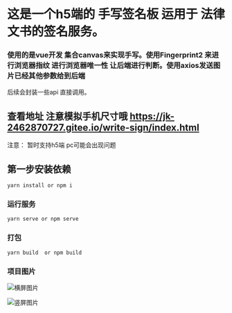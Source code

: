 # 这是一个h5端的 手写签名板 运用于 法律文书的签名服务。

### 使用的是vue开发  集合canvas来实现手写。使用Fingerprint2 来进行浏览器指纹 进行浏览器唯一性 让后端进行判断。使用axios发送图片已经其他参数给到后端
后续会封装一些api 直接调用。

## 查看地址 注意模拟手机尺寸哦 https://jk-2462870727.gitee.io/write-sign/index.html

注意： 暂时支持h5端 pc可能会出现问题


## 第一步安装依赖
```
yarn install or npm i
```

### 运行服务
```
yarn serve or npm serve
```

### 打包
```
yarn build  or npm build
```

### 项目图片
![横屏图片](https://images.gitee.com/uploads/images/2020/1207/142631_3e5003dc_4976480.png "屏幕截图.png")

![竖屏图片](https://images.gitee.com/uploads/images/2020/1207/142718_1a4ef19e_4976480.png "屏幕截图.png")

